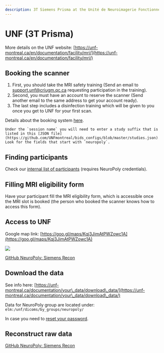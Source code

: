 ```yaml
---
description: 3T Siemens Prisma at the Unité de Neuroimagerie Fonctionnelle (UNF), CRIUGM
---
```


# UNF (3T Prisma)

More details on the UNF website: [https://unf-montreal.ca/en/documentation/facility/mri/](https://unf-montreal.ca/en/documentation/facility/mri/)

## Booking the scanner

1. First, you should take the MRI safety training (Send an email to support.unf@criugm.qc.ca requesting participation in the training).
2. Second, you must have an account to reserve the scanner (Send another email to the same address to get your account ready).
3. The last step includes a disinfection training which will be given to you once you get to UNF for your first scan.

Details about the booking system [here](https://unf-montreal.ca/en/documentation/facility/reservation/).

```{note}
Under the `session name` you will need to enter a study suffix that is listed in this [JSON file](https://github.com/UNFmontreal/bids_configs/blob/master/studies.json). Look for the fields that start with `neuropoly`.
```


## Finding participants

Check our [internal list of participants](https://docs.google.com/spreadsheets/d/1S0v-YWxYrILJmqb3PtaSTgwBECKEbnljoDfnfIROoSk/edit?usp=sharing) (requires NeuroPoly credentials).

## Filling MRI eligibility form

Have your participant fill the MRI eligibility form, which is accessible once the MRI slot is booked (the person who booked the scanner knows how to access this form).

## Access to UNF

Google map link: [https://goo.gl/maps/Kqj3JimAtPWZowc1A](https://goo.gl/maps/Kqj3JimAtPWZowc1A)

![](../.gitbook/assets/path\_to\_unf.png)

​[GitHub NeuroPoly: Siemens Recon](https://github.com/neuropoly/siemens-recon)

## Download the data

See info here: [https://unf-montreal.ca/documentation/your\_data/download\_data/](https://unf-montreal.ca/documentation/your\_data/download\_data/)

Data for NeuroPoly group are located under: `elm:/unf/dicoms/by_groups/neuropoly/`

In case you need to [reset your password](https://pwd.unf-montreal.ca/).

## Reconstruct raw data

[GitHub NeuroPoly: Siemens Recon](https://github.com/neuropoly/siemens-recon)
